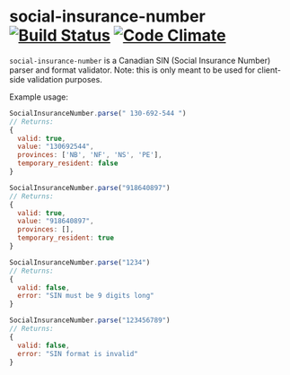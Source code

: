 # social-insurance-number [![Build Status](https://travis-ci.org/wealthsimple/social-insurance-number.svg)](https://travis-ci.org/wealthsimple/social-insurance-number) [![Code Climate](https://codeclimate.com/github/wealthsimple/social-insurance-number/badges/gpa.svg)](https://codeclimate.com/github/wealthsimple/social-insurance-number)

`social-insurance-number` is a Canadian SIN (Social Insurance Number) parser and format validator. Note: this is only meant to be used for client-side validation purposes.

Example usage:

```javascript
SocialInsuranceNumber.parse(" 130-692-544 ")
// Returns:
{
  valid: true,
  value: "130692544",
  provinces: ['NB', 'NF', 'NS', 'PE'],
  temporary_resident: false
}

SocialInsuranceNumber.parse("918640897")
// Returns:
{
  valid: true,
  value: "918640897",
  provinces: [],
  temporary_resident: true
}

SocialInsuranceNumber.parse("1234")
// Returns:
{
  valid: false,
  error: "SIN must be 9 digits long"
}

SocialInsuranceNumber.parse("123456789")
// Returns:
{
  valid: false,
  error: "SIN format is invalid"
}
```
